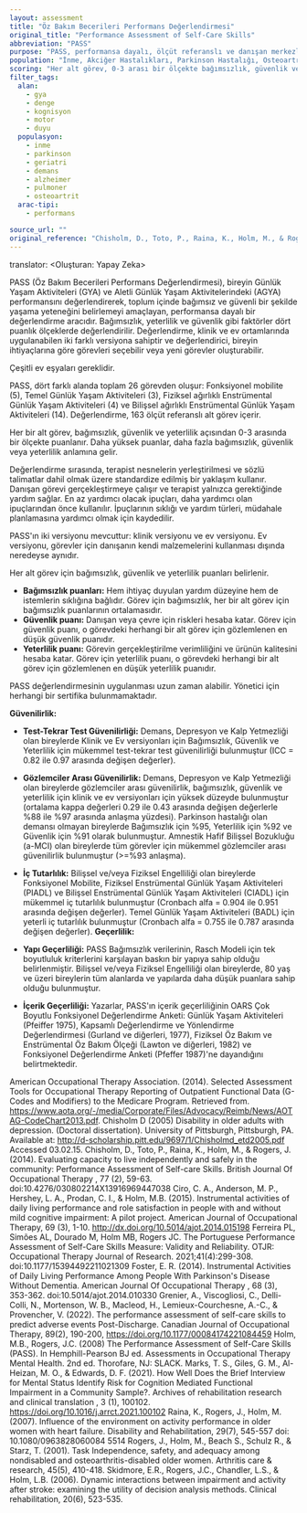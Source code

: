 ```yaml
---
layout: assessment
title: "Öz Bakım Becerileri Performans Değerlendirmesi"
original_title: "Performance Assessment of Self-Care Skills"
abbreviation: "PASS"
purpose: "PASS, performansa dayalı, ölçüt referanslı ve danışan merkezli bir gözlem aracıdır. Amaç, çeşitli GYA ve BGYA'lardaki performansı değerlendirerek, danışanın toplumda bağımsız ve güvenli bir şekilde yaşama yeteneğinin bütüncül bir anlık görüntüsünü (kişi-görev-ortam) elde etmektir. Bağımsızlık, yeterlilik ve güvenlik dört puanlık ölçeklerde derecelendirilir."
population: "İnme, Akciğer Hastalıkları, Parkinson Hastalığı, Osteoartrit, Yaşlı Yetişkinler ve Geriatrik Bakım, Spesifik Olmayan Hasta Popülasyonu, Alzheimer Hastalığı ve İlerleyici Demans, Zihinsel Engellilik"
scoring: "Her alt görev, 0-3 arası bir ölçekte bağımsızlık, güvenlik ve yeterlilik açısından derecelendirilir. Daha yüksek bir puan, daha fazla bağımsızlık, güvenlik veya yeterliliği gösterir."
filter_tags:
  alan:
    - gya
    - denge
    - kognisyon
    - motor
    - duyu
  populasyon:
    - inme
    - parkinson
    - geriatri
    - demans
    - alzheimer
    - pulmoner
    - osteoartrit
  arac-tipi:
    - performans

source_url: ""
original_reference: "Chisholm, D., Toto, P., Raina, K., Holm, M., & Rogers, J. (2014). Evaluating capacity to live independently and safely in the community: Performance Assessment of Self-care Skills. British Journal Of Occupational Therapy, 77(2), 59-63. doi:10.4276/030802214X13916969447038"
---
```


translator: <Oluşturan: Yapay Zeka>



PASS (Öz Bakım Becerileri Performans Değerlendirmesi), bireyin Günlük Yaşam Aktiviteleri (GYA) ve Aletli Günlük Yaşam Aktivitelerindeki (AGYA) performansını değerlendirerek, toplum içinde bağımsız ve güvenli bir şekilde yaşama yeteneğini belirlemeyi amaçlayan, performansa dayalı bir değerlendirme aracıdır. Bağımsızlık, yeterlilik ve güvenlik gibi faktörler dört puanlık ölçeklerde değerlendirilir. Değerlendirme, klinik ve ev ortamlarında uygulanabilen iki farklı versiyona sahiptir ve değerlendirici, bireyin ihtiyaçlarına göre görevleri seçebilir veya yeni görevler oluşturabilir.


Çeşitli ev eşyaları gereklidir.


PASS, dört farklı alanda toplam 26 görevden oluşur: Fonksiyonel mobilite (5), Temel Günlük Yaşam Aktiviteleri (3), Fiziksel ağırlıklı Enstrümental Günlük Yaşam Aktiviteleri (4) ve Bilişsel ağırlıklı Enstrümental Günlük Yaşam Aktiviteleri (14). Değerlendirme, 163 ölçüt referanslı alt görev içerir.

Her bir alt görev, bağımsızlık, güvenlik ve yeterlilik açısından 0-3 arasında bir ölçekte puanlanır. Daha yüksek puanlar, daha fazla bağımsızlık, güvenlik veya yeterlilik anlamına gelir.

Değerlendirme sırasında, terapist nesnelerin yerleştirilmesi ve sözlü talimatlar dahil olmak üzere standardize edilmiş bir yaklaşım kullanır. Danışan görevi gerçekleştirmeye çalışır ve terapist yalnızca gerektiğinde yardım sağlar. En az yardımcı olacak ipuçları, daha yardımcı olan ipuçlarından önce kullanılır. İpuçlarının sıklığı ve yardım türleri, müdahale planlamasına yardımcı olmak için kaydedilir.

PASS'ın iki versiyonu mevcuttur: klinik versiyonu ve ev versiyonu. Ev versiyonu, görevler için danışanın kendi malzemelerini kullanması dışında neredeyse aynıdır.


Her alt görev için bağımsızlık, güvenlik ve yeterlilik puanları belirlenir.

*   **Bağımsızlık puanları:** Hem ihtiyaç duyulan yardım düzeyine hem de istemlerin sıklığına bağlıdır. Görev için bağımsızlık, her bir alt görev için bağımsızlık puanlarının ortalamasıdır.
*   **Güvenlik puanı:** Danışan veya çevre için riskleri hesaba katar. Görev için güvenlik puanı, o görevdeki herhangi bir alt görev için gözlemlenen en düşük güvenlik puanıdır.
*   **Yeterlilik puanı:** Görevin gerçekleştirilme verimliliğini ve ürünün kalitesini hesaba katar. Görev için yeterlilik puanı, o görevdeki herhangi bir alt görev için gözlemlenen en düşük yeterlilik puanıdır.


PASS değerlendirmesinin uygulanması uzun zaman alabilir. Yönetici için herhangi bir sertifika bulunmamaktadır.


**Güvenilirlik:**

*   **Test-Tekrar Test Güvenilirliği:** Demans, Depresyon ve Kalp Yetmezliği olan bireylerde Klinik ve Ev versiyonları için Bağımsızlık, Güvenlik ve Yeterlilik için mükemmel test-tekrar test güvenilirliği bulunmuştur (ICC = 0.82 ile 0.97 arasında değişen değerler).
*   **Gözlemciler Arası Güvenilirlik:** Demans, Depresyon ve Kalp Yetmezliği olan bireylerde gözlemciler arası güvenilirlik, bağımsızlık, güvenlik ve yeterlilik için klinik ve ev versiyonları için yüksek düzeyde bulunmuştur (ortalama kappa değerleri 0.29 ile 0.43 arasında değişen değerlerle %88 ile %97 arasında anlaşma yüzdesi). Parkinson hastalığı olan demansı olmayan bireylerde Bağımsızlık için %95, Yeterlilik için %92 ve Güvenlik için %91 olarak bulunmuştur. Amnestik Hafif Bilişsel Bozukluğu (a-MCI) olan bireylerde tüm görevler için mükemmel gözlemciler arası güvenilirlik bulunmuştur (>=%93 anlaşma).
*   **İç Tutarlılık:** Bilişsel ve/veya Fiziksel Engelliliği olan bireylerde Fonksiyonel Mobilite, Fiziksel Enstrümental Günlük Yaşam Aktiviteleri (PIADL) ve Bilişsel Enstrümental Günlük Yaşam Aktiviteleri (CIADL) için mükemmel iç tutarlılık bulunmuştur (Cronbach alfa = 0.904 ile 0.951 arasında değişen değerler). Temel Günlük Yaşam Aktiviteleri (BADL) için yeterli iç tutarlılık bulunmuştur (Cronbach alfa = 0.755 ile 0.787 arasında değişen değerler).
**Geçerlilik:**

*   **Yapı Geçerliliği:** PASS Bağımsızlık verilerinin, Rasch Modeli için tek boyutluluk kriterlerini karşılayan baskın bir yapıya sahip olduğu belirlenmiştir. Bilişsel ve/veya Fiziksel Engelliliği olan bireylerde, 80 yaş ve üzeri bireylerin tüm alanlarda ve yapılarda daha düşük puanlara sahip olduğu bulunmuştur.
*   **İçerik Geçerliliği:** Yazarlar, PASS'ın içerik geçerliliğinin OARS Çok Boyutlu Fonksiyonel Değerlendirme Anketi: Günlük Yaşam Aktiviteleri (Pfeiffer 1975), Kapsamlı Değerlendirme ve Yönlendirme Değerlendirmesi (Gurland ve diğerleri, 1977), Fiziksel Öz Bakım ve Enstrümental Öz Bakım Ölçeği (Lawton ve diğerleri, 1982) ve Fonksiyonel Değerlendirme Anketi (Pfeffer 1987)'ne dayandığını belirtmektedir.


American Occupational Therapy Association. (2014). Selected Assessment Tools for Occupational Therapy Reporting of Outpatient Functional Data (G-Codes and Modifiers) to the Medicare Program. Retrieved from. https://www.aota.org/-/media/Corporate/Files/Advocacy/Reimb/News/AOTAG-CodeChart2013.pdf.
Chisholm D (2005)
Disability in older adults with depression.
(Doctoral dissertation). University of Pittsburgh, Pittsburgh, PA. Available at:
http://d-scholarship.pitt.edu/9697/1/Chisholmd_etd2005.pdf
Accessed 03.02.15.
Chisholm, D., Toto, P., Raina, K., Holm, M., & Rogers, J. (2014). Evaluating capacity to live independently and safely in the community: Performance Assessment of Self-care Skills.
British Journal Of Occupational Therapy
,
77
(2), 59-63. doi:10.4276/030802214X13916969447038
Ciro, C. A., Anderson, M. P., Hershey, L. A., Prodan, C. I., & Holm, M.B. (2015). Instrumental activities of daily living performance and role satisfaction in people with and without mild cognitive impairment: A pilot project. American Journal of Occupational Therapy, 69 (3), 1-10.
http://dx.doi.org/10.5014/ajot.2014.015198
Ferreira PL, Simões AL, Dourado M, Holm MB, Rogers JC. The Portuguese Performance Assessment of Self-Care Skills Measure: Validity and Reliability. OTJR: Occupational Therapy Journal of Research. 2021;41(4):299-308. doi:10.1177/15394492211021309
Foster, E. R. (2014). Instrumental Activities of Daily Living Performance Among People With Parkinson's Disease Without Dementia.
American Journal Of Occupational Therapy
,
68
(3), 353-362. doi:10.5014/ajot.2014.010330
Grenier, A., Viscogliosi, C., Delli-Colli, N., Mortenson, W. B., Macleod, H., Lemieux-Courchesne, A.-C., & Provencher, V. (2022). The performance assessment of self-care skills to predict adverse events Post-Discharge.
Canadian Journal of Occupational Therapy, 89(2),
190-200, https://doi.org/10.1177/00084174221084459
Holm, M.B., Rogers, J.C. (2008) The Performance Assessment of Self-Care Skills (PASS). In Hemphill-Pearson BJ ed.
Assessments in Occupational Therapy Mental Health.
2nd ed. Thorofare, NJ: SLACK.
Marks, T. S., Giles, G. M., Al-Heizan, M. O., & Edwards, D. F. (2021). How Well Does the Brief Interview for Mental Status Identify Risk for Cognition Mediated Functional Impairment in a Community Sample?.
Archives of rehabilitation research and clinical translation
,
3
(1), 100102. https://doi.org/10.1016/j.arrct.2021.100102
Raina, K., Rogers, J., Holm, M. (2007). Influence of the environment on activity performance in older women with heart failure.
Disability and Rehabilitation,
29(7), 545-557 doi: 10.1080/0963828060084 5514
Rogers, J., Holm, M., Beach S., Schulz R., & Starz, T. (2001). Task Independence, safety, and adequacy among nondisabled and osteoarthritis-disabled older women.
Arthritis care & research,
45(5), 410-418.
Skidmore, E.R., Rogers, J.C., Chandler, L.S., & Holm, L.B. (2006). Dynamic interactions between impairment and activity after stroke: examining the utility of decision analysis methods.
Clinical rehabilitation,
20(6), 523-535.

```